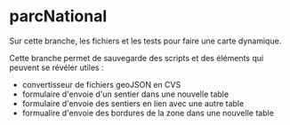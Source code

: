 # parcNational

Sur cette branche, les fichiers et les tests pour faire une carte dynamique.

Cette branche permet de sauvegarde des scripts et des éléments qui peuvent se révéler utiles :

- convertisseur de fichiers geoJSON en CVS
- formulaire d'envoie d'un sentier dans une nouvelle table 
- formulaire d'envoie des sentiers en lien avec une autre table
- formualire d'envoie des bordures de la zone dans une nouvelle table 
